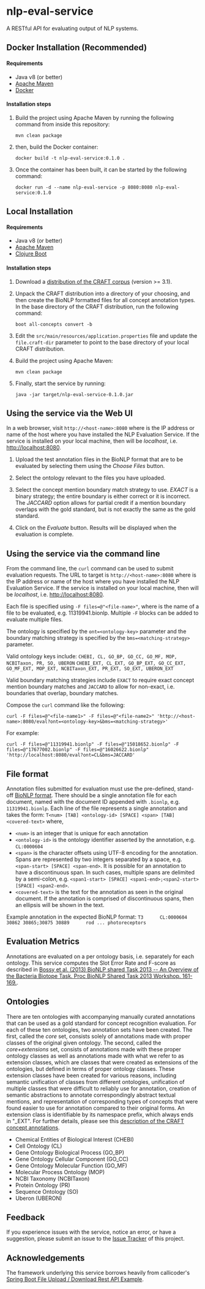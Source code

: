 # nlp-eval-service
A RESTful API for evaluating output of NLP systems.

## Docker Installation (Recommended)
#### Requirements
* Java v8 (or better)
* [Apache Maven](https://maven.apache.org/)
* [Docker](https://www.docker.com/)

#### Installation steps
1. Build the project using Apache Maven by running the following command from inside this repository:

    `mvn clean package`

2. then, build the Docker container:

    `docker build -t nlp-eval-service:0.1.0 .`

3. Once the container has been built, it can be started by the following command:

    `docker run -d --name nlp-eval-service -p 8080:8080 nlp-eval-service:0.1.0`

## Local Installation
#### Requirements
* Java v8 (or better)
* [Apache Maven](https://maven.apache.org/)
* [Clojure Boot](https://github.com/boot-clj/boot)

#### Installation steps
1. Download a [distribution of the CRAFT corpus](https://github.com/UCDenver-ccp/CRAFT/releases) (version >= 3.1).

1. Unpack the CRAFT distribution into a directory of your choosing, and then create the BioNLP formatted files for all concept annotation types. In the base directory of the CRAFT distribution, run the following command:

    `boot all-concepts convert -b`

1. Edit the `src/main/resources/application.properties` file and update the `file.craft-dir` parameter to point to the base directory of your local CRAFT distribution.

1. Build the project using Apache Maven:

    `mvn clean package`

1. Finally, start the service by running:

    `java -jar target/nlp-eval-service-0.1.0.jar`


## Using the service via the Web UI
In a web browser, visit `http://<host-name>:8080` where *<host-name>* is the IP address or name of the host where you have installed the NLP Evaluation Service. If the service is installed on your local machine, then *<host-name>* will be *localhost*, i.e. [http://localhost:8080](http://localhost:8080).

1. Upload the test annotation files in the BioNLP format that are to be evaluated by selecting them using the *Choose Files* button. 

2. Select the ontology relevant to the files you have uploaded.

3. Select the concept mention boundary match strategy to use. *EXACT* is a binary strategy; the entire boundary is either correct or it is incorrect. The *JACCARD* option allows for partial credit if a mention boundary overlaps with the gold standard, but is not exactly the same as the gold standard.

4. Click on the *Evaluate* button. Results will be displayed when the evaluation is complete.

## Using the service via the command line

From the command line, the `curl` command can be used to submit evaluation requests. The URL to target is `http://<host-name>:8080` where *<host-name>* is the IP address or name of the host where you have installed the NLP Evaluation Service. If the service is installed on your local machine, then *<host-name>* will be *localhost*, i.e. [http://localhost:8080](http://localhost:8080). 

Each file is specified using `-F files=@"<file-name>"`, where *<file-name>* is the name of a file to be evaluated, e.g. 11319941.bionlp. Multiple `-F` blocks can be added to evaluate multiple files.

The ontology is specified by the `ont=<ontology-key>` parameter and the boundary matching strategy is specified by the `bms=<matching-strategy>` parameter.

Valid ontology keys include: 
`CHEBI, CL, GO_BP, GO_CC, GO_MF, MOP, NCBITaxon, PR, SO, UBERON`
`CHEBI_EXT, CL_EXT, GO_BP_EXT, GO_CC_EXT, GO_MF_EXT, MOP_EXT, NCBITaxon_EXT, PR_EXT, SO_EXT, UBERON_EXT`

Valid boundary matching strategies include `EXACT` to require exact concept mention boundary matches and `JACCARD` to allow for non-exact, i.e. boundaries that overlap, boundary matches.

Compose the `curl` command like the following:

   `curl -F files=@"<file-name1>" -F files=@"<file-name2>" 'http://<host-name>:8080/eval?ont=<ontology-key>&bms=<matching-strategy>'`

For example: 

   `curl -F files=@"11319941.bionlp" -F files=@"15018652.bionlp" -F files=@"17677002.bionlp" -F files=@"16026622.bionlp" 'http://localhost:8080/eval?ont=CL&bms=JACCARD'`


## File format
Annotation files submitted for evaluation must use the pre-defined, stand-off [BioNLP format](http://2013.bionlp-st.org/file-formats). There should be a single annotation file for each document, named with the document ID appended with `.bionlp`, e.g. `11319941.bionlp`. Each line of the file represents a single annotation and takes the form: 
`T<num> [TAB] <ontology-id> [SPACE] <span> [TAB] <covered-text>` where,
* `<num>` is an integer that is unique for each annotation
* `<ontology-id>` is the ontology identifier asserted by the annotation, e.g. `CL:0000604`
* `<span>` is the character offsets using UTF-8 encoding for the annotation. Spans are represented by two integers separated by a space, e.g. `<span-start> [SPACE] <span-end>`. It is possible for an annotation to have a discontinuous span. In such cases, multiple spans are delimited by a semi-colon, e.g. `<span1-start> [SPACE] <span1-end>;<span2-start> [SPACE] <span2-end>`.
* `<covered-text>` is the text for the annotation as seen in the original document. If the annotation is comprised of discontinuous spans, then an ellipsis will be shown in the text.

Example annotation in the expected BioNLP format:
`T3      CL:0000604 30862 30865;30875 30889      rod ... photoreceptors`


## Evaluation Metrics
Annotations are evaluated on a per ontology basis, i.e. separately for each ontology. This service computes the Slot Error Rate and F-score as described in [Bossy et al. (2013) BioNLP shared Task 2013 -- An Overview of the Bacteria Biotope Task. Proc BioNLP Shared Task 2013 Workshop. 161-169.](https://www.aclweb.org/anthology/W13-2024/).

## Ontologies
There are ten ontologies with accompanying manually curated annotations that can be used as a gold standard for concept recognition evaluation. For each of these ten ontologies, two annotation sets have been created. The first, called the *core* set, consists solely of annotations made with proper classes of the original given ontology. The second, called the *core+extensions* set, consists of annotations made with these proper ontology classes as well as annotations made with what we refer to as extension classes, which are classes that were created as extensions of the ontologies, but defined in terms of proper ontology classes. These extension classes have been created for various reasons, including semantic unification of classes from different ontologies, unification of multiple classes that were difficult to reliably use for annotation, creation of semantic abstractions to annotate correspondingly abstract textual mentions, and representation of corresponding types of concepts that were found easier to use for annotation compared to their original forms. An extension class is identifiable by its namespace prefix, which always ends in "_EXT". For further details, please see this [description of the CRAFT concept annotations](https://github.com/UCDenver-ccp/CRAFT/blob/master/concept-annotation/README.md).

* Chemical Entities of Biological Interest (CHEBI)
* Cell Ontology (CL)
* Gene Ontology Biological Process (GO_BP)
* Gene Ontology Cellular Component (GO_CC)
* Gene Ontology Molecular Function (GO_MF)
* Molecular Process Ontology (MOP)
* NCBI Taxonomy (NCBITaxon)
* Protein Ontology (PR)
* Sequence Ontology (SO)
* Uberon (UBERON)


## Feedback
If you experience issues with the service, notice an error, or have a suggestion, please submit an issue to the [Issue Tracker](https://github.com/UCDenver-ccp/nlp-eval-service/issues) of this project.

## Acknowledgements
The framework underlying this service borrows heavily from callicoder's [Spring Boot File Upload / Download Rest API Example](https://github.com/callicoder/spring-boot-file-upload-download-rest-api-example).
